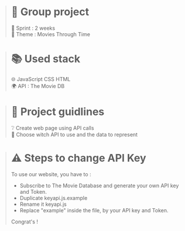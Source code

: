 ># 👥 Group project
>
>🏃 Sprint : 2 weeks <br>
>🎥 Theme : Movies Through Time
>

># 📚 Used stack
>
>🌐 JavaScript CSS HTML <br>
>🌍 API : The Movie DB
>

># 📑 Project guidlines
>
>❔ Create web page using API calls<br>
>💭 Choose witch API to use and the data to represent
>

># ⚠️ Steps to change API Key 
>
>To use our website, you have to :
>
>* Subscribe to The Movie Database and generate your own API key and Token.
>* Duplicate keyapi.js.example
>* Rename it keyapi.js
>* Replace "example" inside the file, by your API key and Token.
>
>Congrat's !
>
